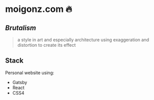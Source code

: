 # moigonz.com 🔥

## **_Brutalism_**
> a style in art and especially architecture using exaggeration and distortion to create its effect


## Stack
Personal website using:
  
  * Gatsby
  * React
  * CSS4
